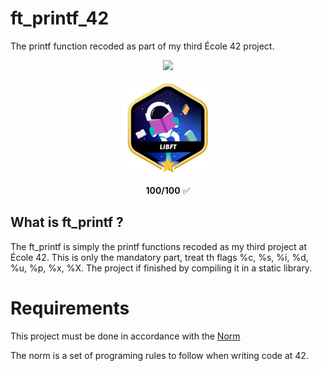 # ft_printf_42
The printf function recoded as part of my third École 42 project.

<p align="center"><a href="https://www.42sp.org.br/" target="_blank"><img src="https://img.shields.io/static/v1?label=&message=SP&color=000&style=for-the-badge&logo=42""></a></p>
<p align="center"><img src="https://github.com/MarcosFlavioGS/Libft/blob/master/libftm.png">
<p align="center"> <strong>100/100</strong> ✅ 

## What is ft_printf ?

The ft_printf is simply the printf functions recoded as my third project at École 42. This is only the mandatory part, treat th flags %c, %s, %i, %d, %u, %p, %x, %X. The project if finished by compiling it in a static library.

# Requirements
  
This project must be done in accordance with the <a href="https://github.com/42School/norminette/blob/master/pdf/en.norm.pdf" target="_blank">Norm</a>

The norm is a set of programing rules to follow when writing code at 42.
